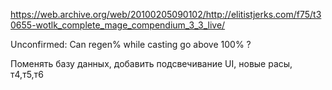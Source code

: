 https://web.archive.org/web/20100205090102/http://elitistjerks.com/f75/t30655-wotlk_complete_mage_compendium_3_3_live/

Unconfirmed:
    Can regen% while casting go above 100% ?

Поменять базу данных, добавить подсвечивание UI, новые расы, т4,т5,т6